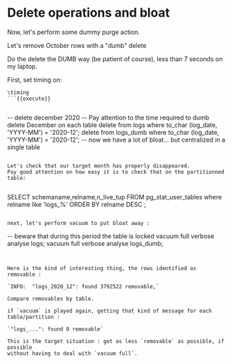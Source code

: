 # Delete operations and bloat

Now, let's perform some dummy purge action.

Let's remove October rows with a "dumb" delete

Do the delete the DUMB way (be patient of course), less than 7 seconds on my laptop.


First, set timing on:

```
\timing
```{{execute}}


```
-- delete december 2020
-- Pay attention to the time required to dumb delete December on each table
delete from logs where to_char (log_date, 'YYYY-MM') = '2020-12';
delete from logs_dumb where to_char (log_date, 'YYYY-MM') = '2020-12';
-- now we have a lot of bloat... but centralized in a single table
```{{execute}}

Let's check that our target month has properly disappeared.
Pay good attention on how easy it is to check that on the partitionned table:


```
SELECT schemaname,relname,n_live_tup
FROM pg_stat_user_tables
where relname like 'logs_%'
ORDER BY relname DESC ;
```{{execute}}

next, let's perform vacuum to put bloat away :

```
-- beware that during this period the table is locked
vacuum full verbose analyse logs;
vacuum full verbose analyse logs_dumb;
```{{execute}}


Here is the kind of interesting thing, the rows identified as removable :

`INFO:  "logs_2020_12": found 3792522 removable,`

Compare removables by table.

if `vacuum` is played again, getting that kind of message for each table/partition :

`"logs_...": found 0 removable`

This is the target situation : get as less `removable` as possible, if possible
without having to deal with `vacuum full`.